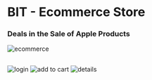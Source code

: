 <h1 >BIT - Ecommerce Store</h1>
<h3>Deals in the Sale of Apple Products</h3>

![ecommerce](https://user-images.githubusercontent.com/86856866/179433857-bf3affd1-9f2a-4c3b-b1bc-55bff4832e4a.png)

##
![login](https://user-images.githubusercontent.com/86856866/179434043-fa6989b0-ef2f-4b45-b963-bd003b13745a.png)
![add to cart](https://user-images.githubusercontent.com/86856866/179434055-253c9583-bdab-4f5f-b9dc-bceb9e747535.png)
![details](https://user-images.githubusercontent.com/86856866/179434062-2a707da5-1ae3-441b-92ed-95d4e903e26c.png)
